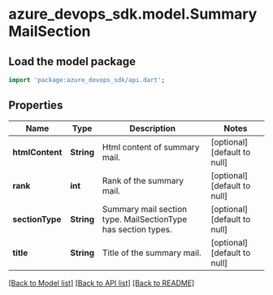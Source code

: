 # azure_devops_sdk.model.SummaryMailSection

## Load the model package
```dart
import 'package:azure_devops_sdk/api.dart';
```

## Properties
Name | Type | Description | Notes
------------ | ------------- | ------------- | -------------
**htmlContent** | **String** | Html content of summary mail. | [optional] [default to null]
**rank** | **int** | Rank of the summary mail. | [optional] [default to null]
**sectionType** | **String** | Summary mail section type. MailSectionType has section types. | [optional] [default to null]
**title** | **String** | Title of the summary mail. | [optional] [default to null]

[[Back to Model list]](../README.md#documentation-for-models) [[Back to API list]](../README.md#documentation-for-api-endpoints) [[Back to README]](../README.md)


